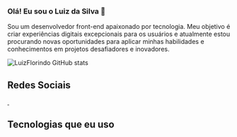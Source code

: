 ### Olá! Eu sou o Luiz da Silva 🤚

<p>
 Sou um desenvolvedor front-end apaixonado por tecnologia. Meu objetivo é criar experiências digitais excepcionais para os    usuários e atualmente estou procurando novas oportunidades para aplicar minhas habilidades e conhecimentos em projetos  desafiadores e inovadores.
</p>

![LuizFlorindo GitHub stats](https://github-readme-stats.vercel.app/api?username=LuizFlorindo&show_icons=true&theme=dracula)

## Redes Sociais
<div>
 <a href="https://www.linkedin.com/in/devluizsilvaofc">
 <img alt="" src="https://img.shields.io/badge/LinkedIn-0077B5?style=for-the-badge&logo=linkedin&logoColor=white"/> 
 </a>
 <a href="https://www.instagram.com/dev_luizs.f/">
  <img alt="" src="https://img.shields.io/badge/Instagram-E4405F?style=for-the-badge&logo=instagram&logoColor=white"/>
 </a>
</div>

## Tecnologias que eu uso
<div style="display: inline_block">
 <img align="center" alt="" src="https://img.shields.io/badge/PHP-777BB4?style=for-the-badge&logo=php&logoColor=white">
 <img align="center" alt="" src="https://img.shields.io/badge/CSS3-1572B6?style=for-the-badge&logo=css3&logoColor=white">
 <img align="center" alt="" src="https://img.shields.io/badge/HTML5-E34F26?style=for-the-badge&logo=html5&logoColor=white">
 <img align="center" alt="" src="https://img.shields.io/badge/JavaScript-F7DF1E?style=for-the-badge&logo=javascript&logoColor=black">
 <img align="center" alt="" src="https://img.shields.io/badge/React-20232A?style=for-the-badge&logo=react&logoColor=61DAFB">
 <img align="center" alt="" src="https://img.shields.io/badge/Bootstrap-563D7C?style=for-the-badge&logo=bootstrap&logoColor=white">
 <img align="center" alt="" src="https://img.shields.io/badge/MySQL-00000F?style=for-the-badge&logo=mysql&logoColor=white">
 <img align="center" alt="" src="https://img.shields.io/badge/PostgreSQL-316192?style=for-the-badge&logo=postgresql&logoColor=white">
</div>
